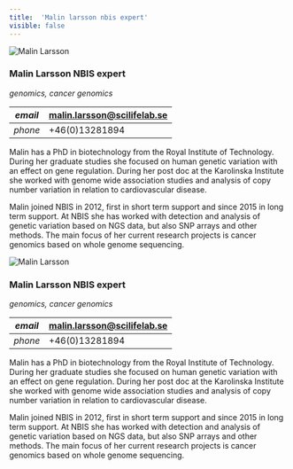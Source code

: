 ```yaml
---
title:  'Malin larsson nbis expert'
visible: false
---
```

    

![Malin Larsson](/assets/img/staff/malin-larsson.jpg)

###  Malin Larsson NBIS expert

_genomics, cancer genomics_

_email_|  malin.larsson@scilifelab.se  
---|---  
_phone_|  +46(0)13281894  
  


Malin has a PhD in biotechnology from the Royal Institute of Technology. During her graduate studies she focused on human genetic variation with an effect on gene regulation. During her post doc at the Karolinska Institute she worked with genome wide association studies and analysis of copy number variation in relation to cardiovascular disease.

Malin joined NBIS in 2012, first in short term support and since 2015 in long term support. At NBIS she has worked with detection and analysis of genetic variation based on NGS data, but also SNP arrays and other methods. The main focus of her current research projects is cancer genomics based on whole genome sequencing.

![Malin Larsson](/assets/img/staff/malin-larsson.jpg)

###  Malin Larsson NBIS expert

_genomics, cancer genomics_

_email_|  malin.larsson@scilifelab.se  
---|---  
_phone_|  +46(0)13281894  
  


Malin has a PhD in biotechnology from the Royal Institute of Technology. During her graduate studies she focused on human genetic variation with an effect on gene regulation. During her post doc at the Karolinska Institute she worked with genome wide association studies and analysis of copy number variation in relation to cardiovascular disease.

Malin joined NBIS in 2012, first in short term support and since 2015 in long term support. At NBIS she has worked with detection and analysis of genetic variation based on NGS data, but also SNP arrays and other methods. The main focus of her current research projects is cancer genomics based on whole genome sequencing.
